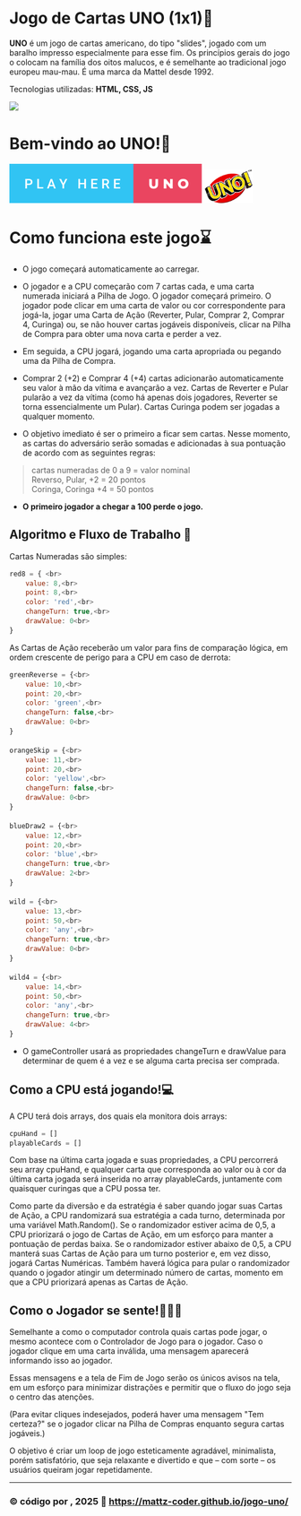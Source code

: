 # Jogo de Cartas UNO (1x1):flower_playing_cards:
**UNO** é um jogo de cartas americano, do tipo "slides", jogado com um baralho impresso especialmente para esse fim. Os princípios gerais do jogo o colocam na família dos oitos malucos, e é semelhante ao tradicional jogo europeu mau-mau. É uma marca da Mattel desde 1992.

Tecnologias utilizadas: **HTML, CSS, JS**

<img src="head.png">

# Bem-vindo ao UNO!:peanuts:
[![forthebadge play-here-uno](play-here-uno.svg)](https://abhisheks008.github.io/UNO/) <img src="https://github.com/abhisheks008/UNO/blob/main/images/uno!.png" height="60px">

# Como funciona este jogo:hourglass:

- O jogo começará automaticamente ao carregar.

- O jogador e a CPU começarão com 7 cartas cada, e uma carta numerada iniciará a Pilha de Jogo. O jogador começará primeiro. O jogador pode clicar em uma carta de valor ou cor correspondente para jogá-la, jogar uma Carta de Ação (Reverter, Pular, Comprar 2, Comprar 4, Curinga) ou, se não houver cartas jogáveis ​​disponíveis, clicar na Pilha de Compra para obter uma nova carta e perder a vez.

- Em seguida, a CPU jogará, jogando uma carta apropriada ou pegando uma da Pilha de Compra.

- Comprar 2 (+2) e Comprar 4 (+4) cartas adicionarão automaticamente seu valor à mão da vítima e avançarão a vez. Cartas de Reverter e Pular pularão a vez da vítima (como há apenas dois jogadores, Reverter se torna essencialmente um Pular). Cartas Curinga podem ser jogadas a qualquer momento.

- O objetivo imediato é ser o primeiro a ficar sem cartas. Nesse momento, as cartas do adversário serão somadas e adicionadas à sua pontuação de acordo com as seguintes regras:
>cartas numeradas de 0 a 9 = valor nominal</br>
>Reverso, Pular, +2 = 20 pontos</br>
>Coringa, Coringa +4 = 50 pontos

- **O primeiro jogador a chegar a 100 perde o jogo.**

## Algoritmo e Fluxo de Trabalho :abacus:

Cartas Numeradas são simples:
```js
red8 = { <br>
    value: 8,<br>
    point: 8,<br>
    color: 'red',<br>
    changeTurn: true,<br>
    drawValue: 0<br>
}
```

As Cartas de Ação receberão um valor para fins de comparação lógica, em ordem crescente de perigo para a CPU em caso de derrota:
```js
greenReverse = {<br>
    value: 10,<br>
    point: 20,<br>
    color: 'green',<br>
    changeTurn: false,<br>
    drawValue: 0<br>
}

orangeSkip = {<br>
    value: 11,<br>
    point: 20,<br>
    color: 'yellow',<br>
    changeTurn: false,<br>
    drawValue: 0<br>
}

blueDraw2 = {<br>
    value: 12,<br>
    point: 20,<br>
    color: 'blue',<br>
    changeTurn: true,<br>
    drawValue: 2<br>
}

wild = {<br>
    value: 13,<br>
    point: 50,<br>
    color: 'any',<br>
    changeTurn: true,<br>
    drawValue: 0<br>
}

wild4 = {<br>
    value: 14,<br>
    point: 50,<br>
    color: 'any',<br>
    changeTurn: true,<br>
    drawValue: 4<br>
}
```
- O gameController usará as propriedades changeTurn e drawValue para determinar de quem é a vez e se alguma carta precisa ser comprada.

## Como a CPU está jogando!:computer:
A CPU terá dois arrays, dos quais ela monitora dois arrays:
```js
cpuHand = []
playableCards = []
```

Com base na última carta jogada e suas propriedades, a CPU percorrerá seu array cpuHand, e qualquer carta que corresponda ao valor ou à cor da última carta jogada será inserida no array playableCards, juntamente com quaisquer curingas que a CPU possa ter.

Como parte da diversão e da estratégia é saber quando jogar suas Cartas de Ação, a CPU randomizará sua estratégia a cada turno, determinada por uma variável Math.Random(). Se o randomizador estiver acima de 0,5, a CPU priorizará o jogo de Cartas de Ação, em um esforço para manter a pontuação de perdas baixa. Se o randomizador estiver abaixo de 0,5, a CPU manterá suas Cartas de Ação para um turno posterior e, em vez disso, jogará Cartas Numéricas. Também haverá lógica para pular o randomizador quando o jogador atingir um determinado número de cartas, momento em que a CPU priorizará apenas as Cartas de Ação.

## Como o Jogador se sente!:red_haired_woman::man:
Semelhante a como o computador controla quais cartas pode jogar, o mesmo acontece com o Controlador de Jogo para o jogador. Caso o jogador clique em uma carta inválida, uma mensagem aparecerá informando isso ao jogador.

Essas mensagens e a tela de Fim de Jogo serão os únicos avisos na tela, em um esforço para minimizar distrações e permitir que o fluxo do jogo seja o centro das atenções.

(Para evitar cliques indesejados, poderá haver uma mensagem "Tem certeza?" se o jogador clicar na Pilha de Compras enquanto segura cartas jogáveis.)

O objetivo é criar um loop de jogo esteticamente agradável, minimalista, porém satisfatório, que seja relaxante e divertido e que – com sorte – os usuários queiram jogar repetidamente.

---------------------------------------------

### ©️ código por , 2025 :link: https://mattz-coder.github.io/jogo-uno/

